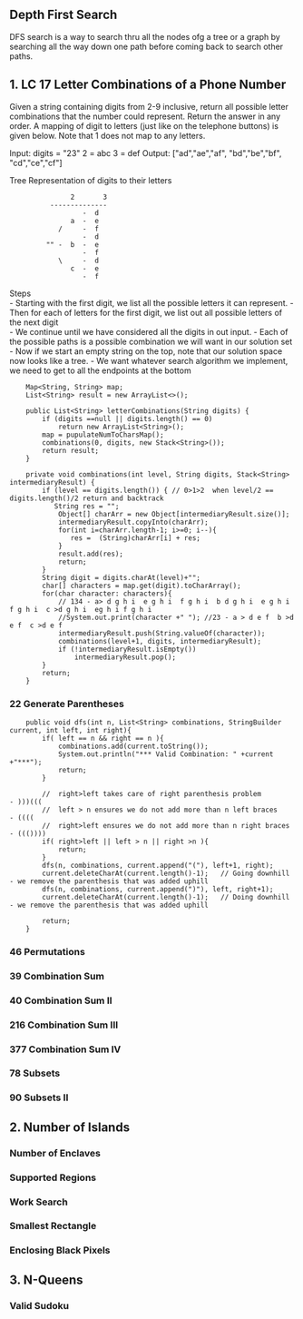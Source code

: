 ## Depth First Search
DFS search is a way to search thru all the nodes ofg a tree or a graph by searching all the way down one path before coming back to search other paths.

## 1. LC 17 Letter Combinations of a Phone Number
Given a string containing digits from 2-9 inclusive, return all possible letter combinations that the number could represent. 
Return the answer in any order. A mapping of digit to letters (just like on the telephone buttons) is given below. 
Note that 1 does not map to any letters.

Input: digits = "23"
            2 = abc
            3 = def 
Output: ["ad","ae","af",
         "bd","be","bf",
         "cd","ce","cf"]

Tree Representation of digits to their letters
```
               2       3
          -------------- 
                  -  d
               a  -  e
            /     -  f
                  -  d
         "" -  b  -  e
                  -  f
            \     -  d
               c  -  e
                  -  f
```
Steps          
    - Starting with the first digit, we list all the possible letters it can represent. 
    - Then for each of letters for the first digit, we list out all possible letters of the next digit  
    - We continue until we have considered all the digits in out input. 
    - Each of the possible paths is a possible combination we will want in our solution set
    - Now if we start an empty string on the top, note that our solution space now looks like a tree.
    - We want whatever search algorithm we implement, we need to get to all the endpoints at the bottom  

```
    Map<String, String> map;
    List<String> result = new ArrayList<>();

    public List<String> letterCombinations(String digits) {
        if (digits ==null || digits.length() == 0)
            return new ArrayList<String>();
        map = pupulateNumToCharsMap();
        combinations(0, digits, new Stack<String>());
        return result;
    }
    
    private void combinations(int level, String digits, Stack<String> intermediaryResult) {
        if (level == digits.length()) { // 0>1>2  when level/2 == digits.length()/2 return and backtrack
           String res = "";
            Object[] charArr = new Object[intermediaryResult.size()];
            intermediaryResult.copyInto(charArr);
            for(int i=charArr.length-1; i>=0; i--){
               res =  (String)charArr[i] + res;
            }
            result.add(res);
            return;
        }
        String digit = digits.charAt(level)+"";
        char[] characters = map.get(digit).toCharArray();
        for(char character: characters){
            // 134 - a> d g h i  e g h i  f g h i  b d g h i  e g h i  f g h i  c >d g h i  eg h i f g h i
            //System.out.print(character +" "); //23 - a > d e f  b >d e f  c >d e f
            intermediaryResult.push(String.valueOf(character));
            combinations(level+1, digits, intermediaryResult);
            if (!intermediaryResult.isEmpty())
                intermediaryResult.pop();
        }
        return;
    }

```
### 22 Generate Parentheses
```    
    public void dfs(int n, List<String> combinations, StringBuilder current, int left, int right){
        if( left == n && right == n ){
            combinations.add(current.toString());
            System.out.println("*** Valid Combination: " +current +"***");
            return;
        }

        //  right>left takes care of right parenthesis problem          - )))(((
        //  left > n ensures we do not add more than n left braces      - ((((
        //  right>left ensures we do not add more than n right braces   - ((())))
        if( right>left || left > n || right >n ){
            return;
        }
        dfs(n, combinations, current.append("("), left+1, right);
        current.deleteCharAt(current.length()-1);   // Going downhill - we remove the parenthesis that was added uphill
        dfs(n, combinations, current.append(")"), left, right+1);
        current.deleteCharAt(current.length()-1);   // Doing downhill - we remove the parenthesis that was added uphill

        return;
    }
```

### 46 Permutations    
### 39	Combination Sum
### 40	Combination Sum II
### 216	Combination Sum III
### 377	Combination Sum IV
### 78	Subsets
### 90  Subsets II        

## 2. Number of Islands
    
### Number of Enclaves
### Supported Regions
### Work Search 
### Smallest Rectangle
### Enclosing Black Pixels
 
 
## 3. N-Queens
### Valid Sudoku
    